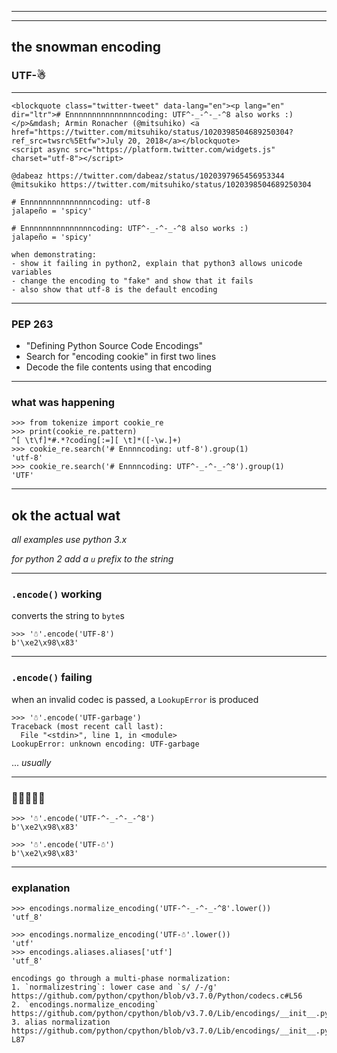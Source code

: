 [comment]: # (The first two slides are intentionally blank for the intro)

***

[comment]: # (The first two slides are intentionally blank for the intro)

***

## the snowman encoding
### UTF-☃

***

```rawhtml
<blockquote class="twitter-tweet" data-lang="en"><p lang="en" dir="ltr"># Ennnnnnnnnnnnnnncoding: UTF^-_-^-_-^8 also works :)</p>&mdash; Armin Ronacher (@mitsuhiko) <a href="https://twitter.com/mitsuhiko/status/1020398504689250304?ref_src=twsrc%5Etfw">July 20, 2018</a></blockquote>
<script async src="https://platform.twitter.com/widgets.js" charset="utf-8"></script>
```

```comment
@dabeaz https://twitter.com/dabeaz/status/1020397965456953344
@mitsukiko https://twitter.com/mitsuhiko/status/1020398504689250304
```

```comment
# Ennnnnnnnnnnnnnncoding: utf-8
jalapeño = 'spicy'
```

```comment
# Ennnnnnnnnnnnnnncoding: UTF^-_-^-_-^8 also works :)
jalapeño = 'spicy'
```

```comment
when demonstrating:
- show it failing in python2, explain that python3 allows unicode variables
- change the encoding to "fake" and show that it fails
- also show that utf-8 is the default encoding
```

***

### PEP 263

- "Defining Python Source Code Encodings"
- Search for "encoding cookie" in first two lines
- Decode the file contents using that encoding

***

### what was happening

```pycon
>>> from tokenize import cookie_re
>>> print(cookie_re.pattern)
^[ \t\f]*#.*?coding[:=][ \t]*([-\w.]+)
>>> cookie_re.search('# Ennnncoding: utf-8').group(1)
'utf-8'
>>> cookie_re.search('# Ennnncoding: UTF^-_-^-_-^8').group(1)
'UTF'
```

***

## ok the actual wat

_all examples use python 3.x_

_for python 2 add a `u` prefix to the string_

***

### `.encode()` working

converts the string to `byte`s

```pycon
>>> '☃'.encode('UTF-8')
b'\xe2\x98\x83'
```

***

### `.encode()` failing

when an invalid codec is passed, a `LookupError` is produced

```pycon
>>> '☃'.encode('UTF-garbage')
Traceback (most recent call last):
  File "<stdin>", line 1, in <module>
LookupError: unknown encoding: UTF-garbage
```

... _usually_

***

### 🤔🤨🤔🤨🤔

```pycon
>>> '☃'.encode('UTF-^-_-^-_-^8')
b'\xe2\x98\x83'

>>> '☃'.encode('UTF-☃')
b'\xe2\x98\x83'
```

***

### explanation

```pycon
>>> encodings.normalize_encoding('UTF-^-_-^-_-^8'.lower())
'utf_8'

>>> encodings.normalize_encoding('UTF-☃'.lower())
'utf'
>>> encodings.aliases.aliases['utf']
'utf_8'
```

```comment
encodings go through a multi-phase normalization:
1. `normalizestring`: lower case and `s/ /-/g'
https://github.com/python/cpython/blob/v3.7.0/Python/codecs.c#L56
2. `encodings.normalize_encoding`
https://github.com/python/cpython/blob/v3.7.0/Lib/encodings/__init__.py#L43
3. alias normalization
https://github.com/python/cpython/blob/v3.7.0/Lib/encodings/__init__.py#L86-L87
```
